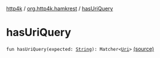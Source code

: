 [http4k](../index.md) / [org.http4k.hamkrest](index.md) / [hasUriQuery](./has-uri-query.md)

# hasUriQuery

`fun hasUriQuery(expected: `[`String`](https://kotlinlang.org/api/latest/jvm/stdlib/kotlin/-string/index.html)`): Matcher<`[`Uri`](../org.http4k.core/-uri/index.md)`>` [(source)](https://github.com/http4k/http4k/blob/master/http4k-testing-hamkrest/src/main/kotlin/org/http4k/hamkrest/uri.kt#L16)